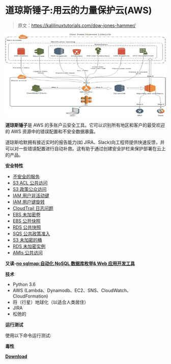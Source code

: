 # 道琼斯锤子:用云的力量保护云(AWS)

> 原文：<https://kalilinuxtutorials.com/dow-jones-hammer/>

[![Dow Jones Hammer : Protect The Cloud With The Power Of The Cloud(AWS)](img/3b74619f5b1b2f65fbe7db2b23dda55e.png "Dow Jones Hammer : Protect The Cloud With The Power Of The Cloud(AWS)")](https://1.bp.blogspot.com/-g3F70SUePfQ/XVroI5zOCJI/AAAAAAAACDo/PlHvJ1s8FEYxibzlY6dyVdT5Rbd2x6BEgCLcBGAs/s1600/Dow%2BJones%2BHammer%25281%2529.png)

**道琼斯锤子**是 AWS 的多账户云安全工具。它可以识别所有地区和客户的最受欢迎的 AWS 资源中的错误配置和不安全数据暴露。

道琼斯哈默拥有接近实时的报告能力(如 JIRA、Slack)向工程师提供快速反馈，并可以对一些错误配置进行自动补救。这有助于通过创建安全护栏来保护部署在云上的产品。

**安全特性**

*   [不安全的服务](https://dowjones.github.io/hammer/playbook2_insecure_services.html)
*   [S3 ACL 公共访问](https://dowjones.github.io/hammer/playbook1_s3_public_buckets_acl.html)
*   [S3 政策公众访问](https://dowjones.github.io/hammer/playbook5_s3_public_buckets_policy.html)
*   [IAM 用户非活动键](https://dowjones.github.io/hammer/playbook3_inactive_user_keys.html)
*   [IAM 用户键旋转](https://dowjones.github.io/hammer/playbook4_keysrotation.html)
*   [CloudTrail 日志问题](https://dowjones.github.io/hammer/playbook6_cloudtrail.html)
*   [EBS 未加密卷](https://dowjones.github.io/hammer/playbook7_ebs_unencrypted_volumes.html)
*   [EBS 公开快照](https://dowjones.github.io/hammer/playbook8_ebs_snapshots_public.html)
*   [RDS 公共快照](https://dowjones.github.io/hammer/playbook9_rds_snapshots_public.html)
*   [SQS 公共政策准入](https://dowjones.github.io/hammer/playbook10_sqs_public_policy.html)
*   [S3 未加密的桶](https://dowjones.github.io/hammer/playbook11_s3_unencryption.html)
*   [RDS 未加密实例](https://dowjones.github.io/hammer/playbook12_rds_unencryption.html)
*   [AMIs 公共访问](https://dowjones.github.io/hammer/playbook13_amis_public_access.html)

**又读-[no sqlmap:自动化 NoSQL 数据库枚举& Web 应用开发工具](https://kalilinuxtutorials.com/nosqlmap-enumeration-web-application-exploitation-tool/)**

**技术**

*   Python 3.6
*   AWS (Lambda、Dynamodb、EC2、SNS、CloudWatch、CloudFormation)
*   将（行星）地球化（以适合人类居住）
*   JIRA
*   松弛的

**运行测试**

使用以下命令运行测试:

**毒性**

[**Download**](https://github.com/dowjones/hammer/)